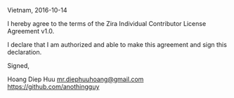 Vietnam, 2016-10-14

I hereby agree to the terms of the Zira Individual Contributor License
Agreement v1.0.

I declare that I am authorized and able to make this agreement and sign this
declaration.

Signed,

Hoang Diep Huu mr.diephuuhoang@gmail.com https://github.com/anothingguy
